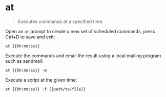 at
==

> Executes commands at a specified time.

Open an `at` prompt to create a new set of scheduled commands, press Ctrl+D to save and exit:

    at {{hh:mm:ss}}

Execute the commands and email the result using a local mailing program such as sendmail:

    at {{hh:mm:ss}} -m

Execute a script at the given time:

    at {{hh:mm:ss}} -f {{path/to/file}}
